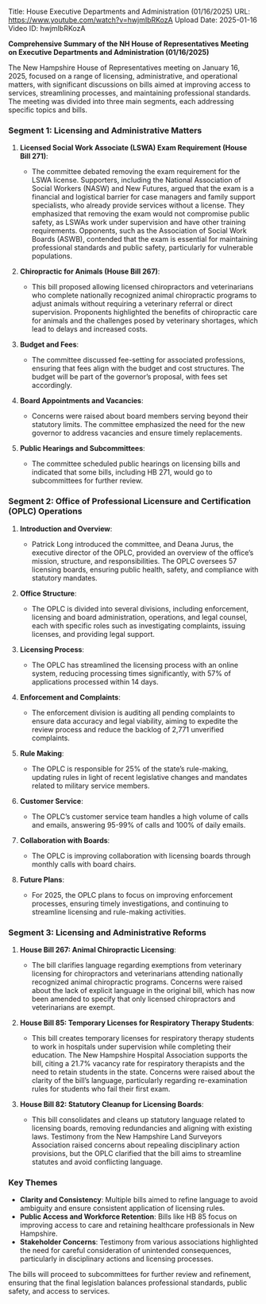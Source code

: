 Title: House Executive Departments and Administration (01/16/2025)
URL: https://www.youtube.com/watch?v=hwjmIbRKozA
Upload Date: 2025-01-16
Video ID: hwjmIbRKozA

**Comprehensive Summary of the NH House of Representatives Meeting on Executive Departments and Administration (01/16/2025)**

The New Hampshire House of Representatives meeting on January 16, 2025, focused on a range of licensing, administrative, and operational matters, with significant discussions on bills aimed at improving access to services, streamlining processes, and maintaining professional standards. The meeting was divided into three main segments, each addressing specific topics and bills.

### **Segment 1: Licensing and Administrative Matters**
1. **Licensed Social Work Associate (LSWA) Exam Requirement (House Bill 271)**:
   - The committee debated removing the exam requirement for the LSWA license. Supporters, including the National Association of Social Workers (NASW) and New Futures, argued that the exam is a financial and logistical barrier for case managers and family support specialists, who already provide services without a license. They emphasized that removing the exam would not compromise public safety, as LSWAs work under supervision and have other training requirements. Opponents, such as the Association of Social Work Boards (ASWB), contended that the exam is essential for maintaining professional standards and public safety, particularly for vulnerable populations.

2. **Chiropractic for Animals (House Bill 267)**:
   - This bill proposed allowing licensed chiropractors and veterinarians who complete nationally recognized animal chiropractic programs to adjust animals without requiring a veterinary referral or direct supervision. Proponents highlighted the benefits of chiropractic care for animals and the challenges posed by veterinary shortages, which lead to delays and increased costs.

3. **Budget and Fees**:
   - The committee discussed fee-setting for associated professions, ensuring that fees align with the budget and cost structures. The budget will be part of the governor’s proposal, with fees set accordingly.

4. **Board Appointments and Vacancies**:
   - Concerns were raised about board members serving beyond their statutory limits. The committee emphasized the need for the new governor to address vacancies and ensure timely replacements.

5. **Public Hearings and Subcommittees**:
   - The committee scheduled public hearings on licensing bills and indicated that some bills, including HB 271, would go to subcommittees for further review.

### **Segment 2: Office of Professional Licensure and Certification (OPLC) Operations**
1. **Introduction and Overview**:
   - Patrick Long introduced the committee, and Deana Jurus, the executive director of the OPLC, provided an overview of the office’s mission, structure, and responsibilities. The OPLC oversees 57 licensing boards, ensuring public health, safety, and compliance with statutory mandates.

2. **Office Structure**:
   - The OPLC is divided into several divisions, including enforcement, licensing and board administration, operations, and legal counsel, each with specific roles such as investigating complaints, issuing licenses, and providing legal support.

3. **Licensing Process**:
   - The OPLC has streamlined the licensing process with an online system, reducing processing times significantly, with 57% of applications processed within 14 days.

4. **Enforcement and Complaints**:
   - The enforcement division is auditing all pending complaints to ensure data accuracy and legal viability, aiming to expedite the review process and reduce the backlog of 2,771 unverified complaints.

5. **Rule Making**:
   - The OPLC is responsible for 25% of the state’s rule-making, updating rules in light of recent legislative changes and mandates related to military service members.

6. **Customer Service**:
   - The OPLC’s customer service team handles a high volume of calls and emails, answering 95-99% of calls and 100% of daily emails.

7. **Collaboration with Boards**:
   - The OPLC is improving collaboration with licensing boards through monthly calls with board chairs.

8. **Future Plans**:
   - For 2025, the OPLC plans to focus on improving enforcement processes, ensuring timely investigations, and continuing to streamline licensing and rule-making activities.

### **Segment 3: Licensing and Administrative Reforms**
1. **House Bill 267: Animal Chiropractic Licensing**:
   - The bill clarifies language regarding exemptions from veterinary licensing for chiropractors and veterinarians attending nationally recognized animal chiropractic programs. Concerns were raised about the lack of explicit language in the original bill, which has now been amended to specify that only licensed chiropractors and veterinarians are exempt.

2. **House Bill 85: Temporary Licenses for Respiratory Therapy Students**:
   - This bill creates temporary licenses for respiratory therapy students to work in hospitals under supervision while completing their education. The New Hampshire Hospital Association supports the bill, citing a 21.7% vacancy rate for respiratory therapists and the need to retain students in the state. Concerns were raised about the clarity of the bill’s language, particularly regarding re-examination rules for students who fail their first exam.

3. **House Bill 82: Statutory Cleanup for Licensing Boards**:
   - This bill consolidates and cleans up statutory language related to licensing boards, removing redundancies and aligning with existing laws. Testimony from the New Hampshire Land Surveyors Association raised concerns about repealing disciplinary action provisions, but the OPLC clarified that the bill aims to streamline statutes and avoid conflicting language.

### **Key Themes**
- **Clarity and Consistency**: Multiple bills aimed to refine language to avoid ambiguity and ensure consistent application of licensing rules.
- **Public Access and Workforce Retention**: Bills like HB 85 focus on improving access to care and retaining healthcare professionals in New Hampshire.
- **Stakeholder Concerns**: Testimony from various associations highlighted the need for careful consideration of unintended consequences, particularly in disciplinary actions and licensing processes.

The bills will proceed to subcommittees for further review and refinement, ensuring that the final legislation balances professional standards, public safety, and access to services.